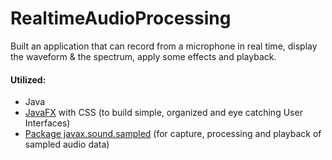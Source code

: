 # RealtimeAudioProcessing

Built an application that can record from a microphone in real time, display the waveform & the spectrum, apply some effects and playback.

#### Utilized:

- Java
- [JavaFX](https://openjfx.io) with CSS (to build simple, organized and eye catching User Interfaces)
- [Package javax.sound.sampled](https://docs.oracle.com/javase/8/docs/api/javax/sound/sampled/package-summary.html) (for capture, processing and playback of sampled audio data)